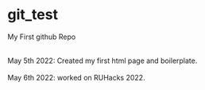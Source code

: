 # git_test
My First github Repo

<br />
May 5th 2022: Created my first html page and boilerplate. 
<br />

<br />
May 6th 2022: worked on RUHacks 2022. 

<br />

<br />



